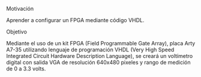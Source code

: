 Motivación 

Aprender a configurar un FPGA mediante código VHDL. 

 

Objetivo 

Mediante el uso de un kit FPGA (Field Programmable Gate Array), placa Arty A7-35 utilizando lenguaje de programación VHDL (Very High Speed Integrated Circuit Hardware Description Language), se creará un voltímetro digital con salida VGA de resolución 640x480 pixeles y rango de medición de 0 a 3.3 volts. 
